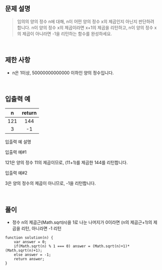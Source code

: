 ## 문제 설명

> 임의의 양의 정수 n에 대해, n이 어떤 양의 정수 x의 제곱인지 아닌지 판단하려 합니다.
n이 양의 정수 x의 제곱이라면 x+1의 제곱을 리턴하고, n이 양의 정수 x의 제곱이 아니라면 -1을 리턴하는 함수를 완성하세요.

<br>

## 제한 사항

- n은 1이상, 50000000000000 이하인 양의 정수입니다.

<br>

## 입출력 예

|n	|return|
|:-:|:-----:|
|121	|144|
|3	|-1|

입출력 예 설명

입출력 예#1

121은 양의 정수 11의 제곱이므로, (11+1)를 제곱한 144를 리턴합니다.

입출력 예#2

3은 양의 정수의 제곱이 아니므로, -1을 리턴합니다.

<br>

## 풀이

- 정수 n의 제곱근(Math.sqrt(n)을 1로 나눈 나머지가 0이라면 (n의 제곱근+1)의 제곱을 리턴, 아니라면 -1 리턴

```
function solution(n) {
    var answer = 0;
    if(Math.sqrt(n) % 1 === 0) answer = (Math.sqrt(n)+1)*(Math.sqrt(n)+1);
    else answer = -1;
    return answer;
}
```